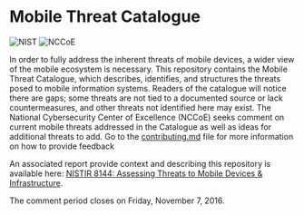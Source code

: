 # Mobile Threat Catalogue
![NIST](https://nccoe.nist.gov/sites/all/themes/custom/nccoe2x/asset/img/NIST_logo.svg)
![NCCoE](https://nccoe.nist.gov/sites/all/themes/custom/nccoe2x/asset/img/NCCoE-logo.svg)

In order to fully address the inherent threats of mobile devices, a wider view of the mobile ecosystem is necessary. This repository contains the Mobile Threat Catalogue,
which describes, identifies, and structures the threats posed to mobile information systems. Readers of the catalogue will notice there are gaps;
some threats are not tied to a documented source or lack countermeasures, and other threats not identified here may exist. The National Cybersecurity Center of Excellence (NCCoE) seeks comment on current
mobile threats addressed in the Catalogue as well as ideas for additional threats to add. Go to the [contributing.md](contributing.md) file for more information on how to provide feedback

An associated report provide context and describing this repository is available here:
[NISTIR 8144: Assessing Threats to Mobile Devices & Infrastructure](https://nccoe.nist.gov/sites/default/files/library/mtc-nistir-8144-draft.pdf).

The comment period closes on Friday, November 7, 2016.
